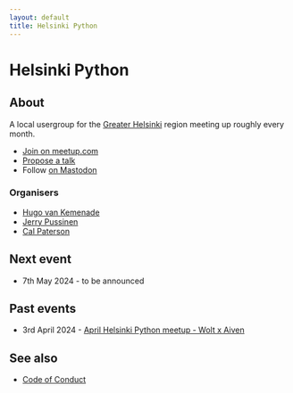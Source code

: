 ```yaml
---
layout: default
title: Helsinki Python
---
```


# Helsinki Python

## About

A local usergroup for the [Greater Helsinki](https://en.wikipedia.org/wiki/Greater_Helsinki)
region meeting up roughly every month.

- [Join on meetup.com](https://www.meetup.com/helpy-meetups/)
- [Propose a talk](https://forms.gle/KjZVgeMGHRd5ECCJ9)
- Follow <a rel="me" href="https://fosstodon.org/@HelPy">on Mastodon</a>

### Organisers

- [Hugo van Kemenade](https://github.com/hugovk)
- [Jerry Pussinen](https://github.com/jerry-git)
- [Cal Paterson](https://github.com/calpaterson)

## Next event

- 7th May 2024 - to be announced

## Past events

- 3rd April 2024 - [April Helsinki Python meetup - Wolt x
  Aiven](https://www.meetup.com/helpy-meetups/events/299649951/)

## See also

- [Code of Conduct](/code-of-conduct)
